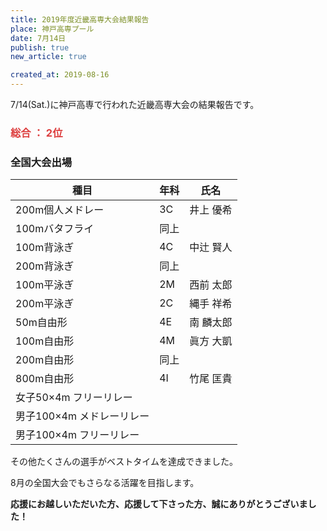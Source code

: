 ```yaml
---
title: 2019年度近畿高専大会結果報告
place: 神戸高専プール
date: 7月14日
publish: true
new_article: true

created_at: 2019-08-16
---
```


7/14(Sat.)に神戸高専で行われた近畿高専大会の結果報告です。


### <span style="color:#dd4040;">総合  ：  2位


### 全国大会出場

種目|年科|氏名
---|---|---
200m個人メドレー|3C|井上 優希
100mバタフライ|同上
100m背泳ぎ|4C|中辻 賢人
200m背泳ぎ|同上
100m平泳ぎ|2M|西前 太郎
200m平泳ぎ|2C|縄手 祥希
50m自由形|4E|南 麟太郎
100m自由形|4M|眞方 大凱
200m自由形|同上
800m自由形|4I|竹尾 匡貴
女子50×4m フリーリレー|
男子100×4m メドレーリレー|
男子100×4m フリーリレー|


その他たくさんの選手がベストタイムを達成できました。

8月の全国大会でもさらなる活躍を目指します。

**応援にお越しいただいた方、応援して下さった方、誠にありがとうございました！**

